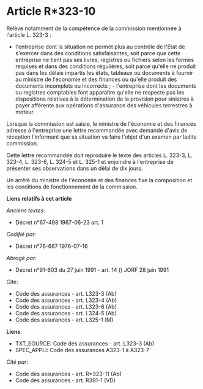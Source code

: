 # Article R*323-10

Relève notamment de la compétence de la commission mentionnée à l'article L. 323-3 :

- l'entreprise dont la situation ne permet plus au contrôle de l'Etat de s'exercer dans des conditions satisfaisantes, soit
parce que cette entreprise ne tient pas ses livres, registres ou fichiers selon les formes requises et dans des conditions
régulières, soit parce qu'elle ne produit pas dans les délais impartis les états, tableaux ou documents à fournir au ministre
de l'économie et des finances ou qu'elle produit des documents incomplets ou incorrects ;    - l'entreprise dont les
documents ou registres comptables font apparaître qu'elle ne respecte pas les dispositions relatives à la détermination de la
provision pour sinistres à payer afférente aux opérations d'assurance des véhicules terrestres à moteur.

Lorsque la commission est saisie, le ministre de l'économie et des finances adresse à l'entreprise une lettre recommandée
avec demande d'avis de réception l'informant que sa situation va faire l'objet d'un examen par ladite commission.

Cette lettre recommandée doit reproduire le texte des articles L. 323-3, L. 323-4, L. 323-6, L. 324-5 et L. 325-1 et
enjoindre à l'entreprise de présenter ses observations dans un délai de dix jours.

Un arrêté du ministre de l'économie et des finances fixe la composition et les conditions de fonctionnement de la commission.

**Liens relatifs à cet article**

_Anciens textes_:

  - Décret n°67-498 1967-06-23 art. 1

_Codifié par_:

  - Décret n°76-667 1976-07-16

_Abrogé par_:

  - Décret n°91-603 du 27 juin 1991 - art. 14 () JORF 28 juin 1991

_Cite_:

  - Code des assurances - art. L323-3 (Ab)
  - Code des assurances - art. L323-4 (Ab)
  - Code des assurances - art. L323-6 (Ab)
  - Code des assurances - art. L324-5 (Ab)
  - Code des assurances - art. L325-1 (M)

**Liens**:

  - TXT_SOURCE: Code des assurances - art. L323-3 (Ab)
  - SPEC_APPLI: Code des assurances A323-1 à A323-7

_Cité par_:

  - Code des assurances - art. R*323-11 (Ab)
  - Code des assurances - art. R391-1 (VD)
